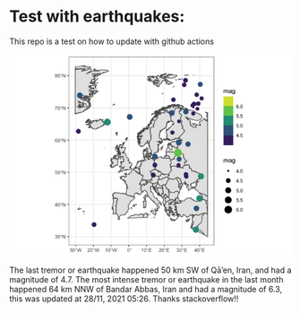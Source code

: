 <!-- README.md is generated from README.Rmd. Please edit that file -->

Test with earthquakes:
======================

This repo is a test on how to update with github actions

![](man/figures/README-unnamed-chunk-2-1.png)

The last tremor or earthquake happened 50 km SW of Qā’en, Iran, and had
a magnitude of 4.7. The most intense tremor or earthquake in the last
month happened 64 km NNW of Bandar Abbas, Iran and had a magnitude of
6.3, this was updated at 28/11, 2021 05:26. Thanks stackoverflow!!
